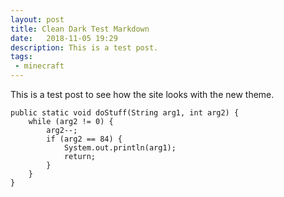 ```yaml
---
layout: post
title: Clean Dark Test Markdown
date:   2018-11-05 19:29
description: This is a test post. 
tags:
 - minecraft
---
```


 This is a test post to see how the site looks with the new theme. 
 
 ```
 public static void doStuff(String arg1, int arg2) {
     while (arg2 != 0) {
         arg2--;      
         if (arg2 == 84) {
             System.out.println(arg1);
             return;
         }
     }
 }
```
